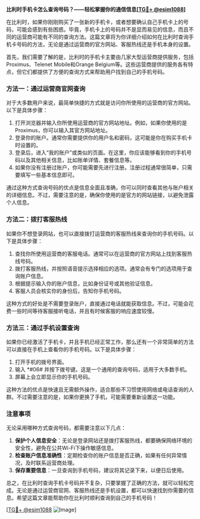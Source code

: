 **比利时手机卡怎么查询号码？——轻松掌握你的通信信息[[TG💪+ @esim1088](https://t.me/s/esim1088)]**

在比利时，如果你刚刚购买了一张新的手机卡，或者想要确认自己手机卡上的号码，可能会感到有些困惑。毕竟，手机卡上的号码并不是显而易见的信息，而且不同的运营商可能有不同的查询方法。这篇文章将为你详细介绍如何在比利时查询手机卡号码的方法，无论是通过运营商的官方网站、客服热线还是手机本身的设置。

首先，我们需要了解的是，比利时的手机卡主要由几家大型运营商提供服务，包括Proximus、Telenet Mobile和Orange Belgium等。这些运营商提供的服务各有特点，但它们都提供了方便的查询方式来帮助用户找到自己的手机号码。

### 方法一：通过运营商官网查询

对于大多数用户来说，最简单快捷的方式就是访问你所使用的运营商的官方网站。以下是具体步骤：

1. 打开浏览器并输入你所使用运营商的官方网站地址。例如，如果你使用的是Proximus，你可以输入其官方网站地址。
2. 登录你的账户。通常你需要提供你的用户名和密码，这可能是你在购买手机卡时设置的。
3. 登录后，进入“我的账户”或类似的页面。在这里，你应该能够看到你的手机号码以及其他相关信息，比如账单详情、套餐信息等。
4. 如果你没有注册过账户，你可能需要先进行注册。注册过程通常很简单，只需要填写一些基本信息即可。

通过这种方式查询号码的优点是信息全面且准确，你可以同时查看其他与账户相关的详细信息。不过，需要注意的是，确保你使用的是官方的网站链接，以避免泄露个人信息。

### 方法二：拨打客服热线

如果你不想登录网站，也可以直接拨打运营商的客服热线来查询你的手机号码。以下是具体步骤：

1. 查找你所使用运营商的客服电话。通常可以在运营商的官方网站上找到客服热线号码。
2. 拨打客服热线，并按照语音提示选择相应的选项。通常会有专门的选项用于查询账户信息。
3. 根据提示输入你的账户信息，比如身份证号或其他验证信息。
4. 客服人员会核实你的身份后，告知你手机号码。

这种方式的好处是不需要登录账户，直接通过电话就能获取信息。不过，可能会花费一些时间等待客服接听电话，并且有时候客服的响应速度较慢。

### 方法三：通过手机设置查询

如果你已经激活了手机卡，并且手机已经正常工作，那么还有一个非常简单的方法可以直接在手机上查看你的手机号码。以下是具体步骤：

1. 打开手机的拨号界面。
2. 输入 *#06# 并按下拨号键。这是一个通用的查询号码，适用于大多数手机。
3. 屏幕上会立即显示你的手机号码。

这种方法的优点是快速且无需额外操作，适合那些不习惯使用网络或电话查询的人群。不过需要注意的是，如果你更换了手机，可能需要重新设置这一功能。

### 注意事项

无论采用哪种方式查询号码，都需要注意以下几点：

1. **保护个人信息安全**：无论是登录网站还是拨打客服热线，都要确保网络环境的安全性，避免在公共Wi-Fi下操作敏感信息。
2. **检查账户信息准确性**：定期检查你的账户信息是否正确，如果有任何异常情况，及时联系运营商处理。
3. **保存重要信息**：一旦查询到手机号码，建议将其记录下来，以便日后使用。

总之，在比利时查询手机卡号码并不复杂，只要掌握了正确的方法，就可以轻松完成。无论是通过运营商官网、客服热线还是手机设置，都可以快速找到你需要的信息。希望这篇文章能帮助你在比利时顺利查询到自己的手机号码！

[[TG💪+ @esim1088](https://t.me/s/esim1088) ![Image](https://i.postimg.cc/4NQfJmqS/Snipaste-2025-05-13-00-14-12.png)]